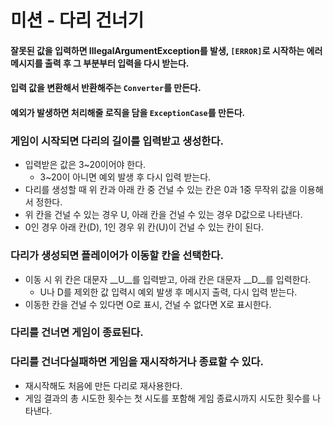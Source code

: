 # 미션 - 다리 건너기
#### 잘못된 값을 입력하면 IllegalArgumentException를 발생, `[ERROR]`로 시작하는 에러 메시지를 출력 후 그 부분부터 입력을 다시 받는다.
#### 입력 값을 변환해서 반환해주는 `Converter`를 만든다.
#### 예외가 발생하면 처리해줄 로직을 담을 `ExceptionCase`를 만든다.
### 게임이 시작되면 다리의 길이를 입력받고 생성한다.
- 입력받은 값은 3~20이어야 한다.
  - 3~20이 아니면 예외 발생 후 다시 입력 받는다.
- 다리를 생성할 때 위 칸과 아래 칸 중 건널 수 있는 칸은 0과 1중 무작위 값을 이용해서 정한다.
- 위 칸을 건널 수 있는 경우 U, 아래 칸을 건널 수 있는 경우 D값으로 나타낸다.
- 0인 경우 아래 칸(D), 1인 경우 위 칸(U)이 건널 수 있는 칸이 된다.

### 다리가 생성되면 플레이어가 이동할 칸을 선택한다.
- 이동 시 위 칸은 대문자 __U__를 입력받고, 아래 칸은 대문자 __D__를 입력한다.
  - U나 D를 제외한 값 입력시 예외 발생 후 메시지 출력, 다시 입력 받는다.
- 이동한 칸을 건널 수 있다면 O로 표시, 건널 수 없다면 X로 표시한다. 

### 다리를 건너면 게임이 종료된다.

### 다리를 건너다실패하면 게임을 재시작하거나 종료할 수 있다.
- 재시작해도 처음에 만든 다리로 재사용한다.
- 게임 결과의 총 시도한 횟수는 첫 시도를 포함해 게임 종료시까지 시도한 횟수를 나타낸다.